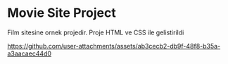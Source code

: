 # Movie Site Project
Film sitesine ornek projedir.
Proje HTML ve CSS ile gelistirildi 



https://github.com/user-attachments/assets/ab3cecb2-db9f-48f8-b35a-a3aacaec44d0
